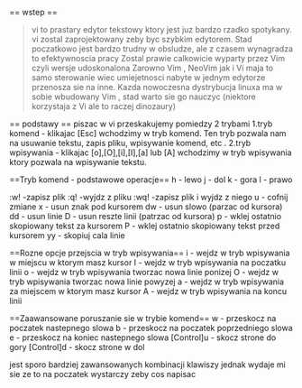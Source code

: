 == wstep ==
>vi to prastary edytor tekstowy ktory jest juz bardzo rzadko spotykany. 
>vi zostal zaprojektowany zeby byc szybkim edytorem. Stad poczatkowo jest bardzo trudny w obsludze, ale z czasem wynagradza to efektywnoscia pracy
>Zostal prawie calkowicie wyparty przez Vim czyli wersje udoskonalona
>Zarowno Vim , NeoVim jak i Vi maja to samo sterowanie wiec umiejetnosci nabyte w jednym edytorze przenosza sie na inne. 
>Kazda nowoczesna dystrybucja linuxa ma w sobie wbudowany Vim , stad warto sie go nauczyc (niektore korzystaja z Vi ale to raczej dinozaury)

== podstawy ==
piszac w vi przeskakujemy pomiedzy 2 trybami
1.tryb komend - klikajac [Esc] wchodzimy w tryb komend. Ten tryb pozwala nam na usuwanie tekstu, zapis pliku, wpisywanie komend, etc . 
2.tryb wpisywania - klikajac [o],[O],[i],[I],[a] lub [A] wchodzimy w tryb wpisywania ktory pozwala na wpisywanie tekstu. 

==Tryb komend - podstawowe operacje==
<podstawowe poruszanie sie>
h - lewo
j - dol 
k - gora
l - prawo

<podstawowe operacje na pliku>
:w! -zapisz plik
:q! -wyjdz z pliku
:wq! -zapisz plik i wyjdz z niego
u - cofnij zmiane

<podstawowe usuwanie tekstu>
x - usun znak pod kursorem
dw - usun slowo (parzac od kursora)
dd - usun linie 
D - usun reszte linii (patrzac od kursora)

<podstawowe kopiowanie i wklejanie>
p - wklej ostatnio skopiowany tekst za kursorem 
P - wklej ostatnio skopiowany tekst przed kursorem 
yy - skopiuj cala linie

==Rozne opcje przejscia w tryb wpisywania==
i - wejdz w tryb wpisywania w miejscu w ktorym masz kursor
I - wejdz w tryb wpisywania na poczatku linii 
o - wejdz w tryb wpisywania tworzac nowa linie ponizej
O - wejdz w tryb wpisywania tworzac nowa linie powyzej
a - wejdz w tryb wpisywania za miejscem w ktorym masz kursor
A - wejdz w tryb wpisywania na koncu linii

==Zaawansowane poruszanie sie w trybie komend==
w - przeskocz na poczatek nastepnego slowa
b - przeskocz na poczatek poprzedniego slowa 
e - przeskocz na koniec nastepnego slowa 
[Control]u - skocz strone do gory
[Control]d - skocz strone w dol 

jest sporo bardziej zawansowanych kombinacji klawiszy jednak  wydaje mi  sie ze to na poczatek wystarczy zeby cos napisac
